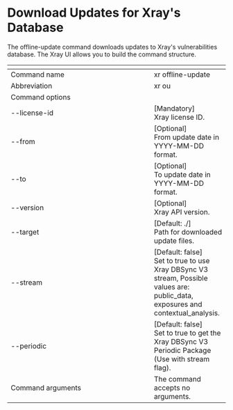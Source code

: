 # Download Updates for Xray's Database

The offline-update command downloads updates to Xray's vulnerabilities database. The Xray UI allows you to build the command structure.

<table><thead><tr><th width="314.5"></th><th></th></tr></thead><tbody><tr><td>Command name</td><td>xr offline-update</td></tr><tr><td>Abbreviation</td><td>xr ou</td></tr><tr><td>Command options</td><td></td></tr><tr><td>--license-id</td><td>[Mandatory]<br>Xray license ID.</td></tr><tr><td>--from</td><td>[Optional]<br>From update date in YYYY-MM-DD format.</td></tr><tr><td>--to</td><td>[Optional]<br>To update date in YYYY-MM-DD format.</td></tr><tr><td>--version</td><td>[Optional]<br>Xray API version.</td></tr><tr><td>--target</td><td>[Default: ./]<br>Path for downloaded update files.</td></tr><tr><td>--stream</td><td>[Default: false]<br>Set to true to use Xray DBSync V3 stream, Possible values are: public_data, exposures and contextual_analysis.</td></tr><tr><td>--periodic</td><td>[Default: false]<br>Set to true to get the Xray DBSync V3 Periodic Package (Use with stream flag).</td></tr><tr><td>Command arguments</td><td>The command accepts no arguments.</td></tr></tbody></table>
